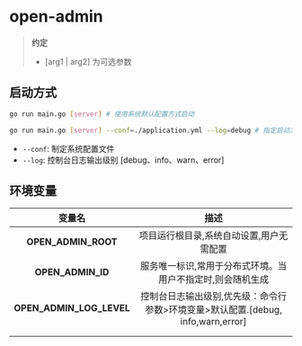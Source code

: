 # open-admin



>**约定**
>
>- [arg1 | arg2] 为可选参数

## 启动方式

~~~bash
go run main.go [server] # 使用系统默认配置方式启动

go run main.go [server] --conf=./application.yml --log=debug # 指定启动方式
~~~

- `--conf`: 制定系统配置文件
- `--log`: 控制台日志输出级别 [debug、info、warn、error]



## 环境变量

|          变量名          |                             描述                             |
| :----------------------: | :----------------------------------------------------------: |
|   **OPEN_ADMIN_ROOT**    |           项目运行根目录,系统自动设置,用户无需配置           |
|    **OPEN_ADMIN_ID**     |  服务唯一标识,常用于分布式环境。当用户不指定时,则会随机生成  |
| **OPEN_ADMIN_LOG_LEVEL** | 控制台日志输出级别,优先级：命令行参数>环境变量>默认配置.[debug, info,warn,error] |
|                          |                                                              |
|                          |                                                              |

